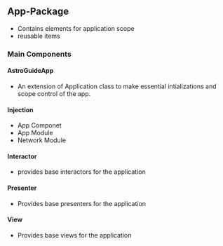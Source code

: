 ## App-Package ##
- Contains elements for application scope
- reusable items


### Main Components ###

#### AstroGuideApp ####

- An extension of Application class to make essential intializations and scope control of the app.
 
#### Injection ####

- App Componet
- App Module
- Network Module

#### Interactor ####

- provides base interactors for the application

#### Presenter ####

- Provides base presenters for the application

#### View ####

- Provides base views for the application 
